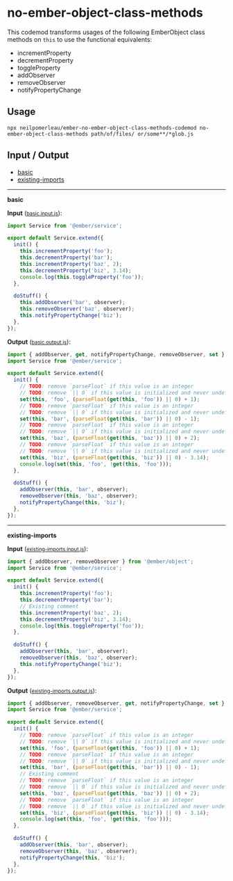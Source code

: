 # no-ember-object-class-methods

This codemod transforms usages of the following EmberObject class methods on `this` to use the functional equivalents:

* incrementProperty
* decrementProperty
* toggleProperty
* addObserver
* removeObserver
* notifyPropertyChange

## Usage

```
npx neilpomerleau/ember-no-ember-object-class-methods-codemod no-ember-object-class-methods path/of/files/ or/some**/*glob.js
```

## Input / Output

<!--FIXTURES_TOC_START-->
* [basic](#basic)
* [existing-imports](#existing-imports)
<!--FIXTURES_TOC_END-->

<!--FIXTURES_CONTENT_START-->
---
<a id="basic">**basic**</a>

**Input** (<small>[basic.input.js](transforms/no-ember-object-class-methods/__testfixtures__/basic.input.js)</small>):
```js
import Service from '@ember/service';

export default Service.extend({
  init() {
    this.incrementProperty('foo');
    this.decrementProperty('bar');
    this.incrementProperty('baz', 2);
    this.decrementProperty('biz', 3.14);
    console.log(this.toggleProperty('foo'));
  },

  doStuff() {
    this.addObserver('bar', observer);
    this.removeObserver('baz', observer);
    this.notifyPropertyChange('biz');
  },
});

```

**Output** (<small>[basic.output.js](transforms/no-ember-object-class-methods/__testfixtures__/basic.output.js)</small>):
```js
import { addObserver, get, notifyPropertyChange, removeObserver, set } from "@ember/object";
import Service from '@ember/service';

export default Service.extend({
  init() {
    // TODO: remove `parseFloat` if this value is an integer
    // TODO: remove `|| 0` if this value is initialized and never undefined
    set(this, 'foo', (parseFloat(get(this, 'foo')) || 0) + 1);
    // TODO: remove `parseFloat` if this value is an integer
    // TODO: remove `|| 0` if this value is initialized and never undefined
    set(this, 'bar', (parseFloat(get(this, 'bar')) || 0) - 1);
    // TODO: remove `parseFloat` if this value is an integer
    // TODO: remove `|| 0` if this value is initialized and never undefined
    set(this, 'baz', (parseFloat(get(this, 'baz')) || 0) + 2);
    // TODO: remove `parseFloat` if this value is an integer
    // TODO: remove `|| 0` if this value is initialized and never undefined
    set(this, 'biz', (parseFloat(get(this, 'biz')) || 0) - 3.14);
    console.log(set(this, 'foo', !get(this, 'foo')));
  },

  doStuff() {
    addObserver(this, 'bar', observer);
    removeObserver(this, 'baz', observer);
    notifyPropertyChange(this, 'biz');
  },
});

```
---
<a id="existing-imports">**existing-imports**</a>

**Input** (<small>[existing-imports.input.js](transforms/no-ember-object-class-methods/__testfixtures__/existing-imports.input.js)</small>):
```js
import { addObserver, removeObserver } from '@ember/object';
import Service from '@ember/service';

export default Service.extend({
  init() {
    this.incrementProperty('foo');
    this.decrementProperty('bar');
    // Existing comment
    this.incrementProperty('baz', 2);
    this.decrementProperty('biz', 3.14);
    console.log(this.toggleProperty('foo'));
  },

  doStuff() {
    addObserver(this, 'bar', observer);
    removeObserver(this, 'baz', observer);
    this.notifyPropertyChange('biz');
  },
});
```

**Output** (<small>[existing-imports.output.js](transforms/no-ember-object-class-methods/__testfixtures__/existing-imports.output.js)</small>):
```js
import { addObserver, removeObserver, get, notifyPropertyChange, set } from '@ember/object';
import Service from '@ember/service';

export default Service.extend({
  init() {
    // TODO: remove `parseFloat` if this value is an integer
    // TODO: remove `|| 0` if this value is initialized and never undefined
    set(this, 'foo', (parseFloat(get(this, 'foo')) || 0) + 1);
    // TODO: remove `parseFloat` if this value is an integer
    // TODO: remove `|| 0` if this value is initialized and never undefined
    set(this, 'bar', (parseFloat(get(this, 'bar')) || 0) - 1);
    // Existing comment
    // TODO: remove `parseFloat` if this value is an integer
    // TODO: remove `|| 0` if this value is initialized and never undefined
    set(this, 'baz', (parseFloat(get(this, 'baz')) || 0) + 2);
    // TODO: remove `parseFloat` if this value is an integer
    // TODO: remove `|| 0` if this value is initialized and never undefined
    set(this, 'biz', (parseFloat(get(this, 'biz')) || 0) - 3.14);
    console.log(set(this, 'foo', !get(this, 'foo')));
  },

  doStuff() {
    addObserver(this, 'bar', observer);
    removeObserver(this, 'baz', observer);
    notifyPropertyChange(this, 'biz');
  },
});

```
<!--FIXTURES_CONTENT_END-->
